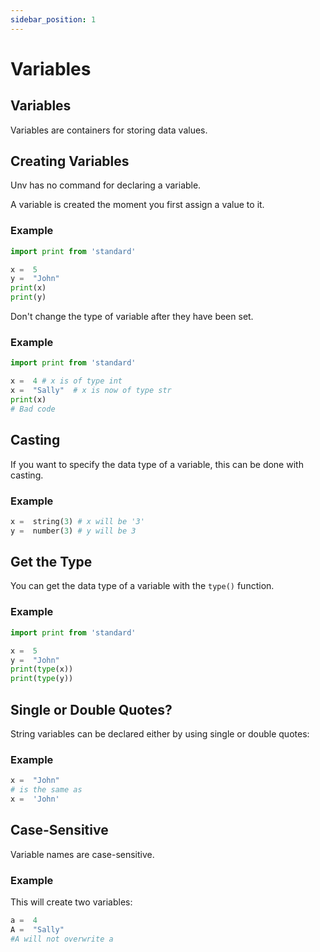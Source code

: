 ```yaml
---
sidebar_position: 1
---
```

# Variables

## Variables

Variables are containers for storing data values.

## Creating Variables

Unv has no command for declaring a variable.

A variable is created the moment you first assign a value to it.

### Example
```py
import print from 'standard'

x =  5  
y =  "John"  
print(x)  
print(y)
```

Don't change the type of variable after they have been set.

### Example
```py
import print from 'standard'

x =  4 # x is of type int  
x =  "Sally"  # x is now of type str  
print(x)
# Bad code
```

## Casting

If you want to specify the data type of a variable, this can be done with casting.

### Example
```py
x =  string(3) # x will be '3'  
y =  number(3) # y will be 3  
```

## Get the Type

You can get the data type of a variable with the  `type()`  function.

### Example
```py
import print from 'standard'

x =  5  
y =  "John"  
print(type(x))  
print(type(y))
```

## Single or Double Quotes?

String variables can be declared either by using single or double quotes:

### Example
```py
x =  "John"  
# is the same as  
x =  'John'
```

## Case-Sensitive

Variable names are case-sensitive.

### Example

This will create two variables:
```py
a =  4  
A =  "Sally"  
#A will not overwrite a
```

